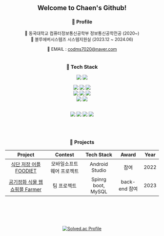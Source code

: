 <div align="center">

  ## Welcome to Chaen's Github!

  
  ### 📌 Profile 
 
  🏫 동국대학교 컴퓨터정보통신공학부 정보통신공학전공 (2020~) <br/>
  🏢 블루에버시스템즈 시스템지원실 (2023.12 ~ 2024.06) <br/>
  
  📧 EMAIL : codms7020@naver.com</h6>
  <br><br>
 


<p align="center">
  
   ### 📌 Tech Stack
   <img src="https://img.shields.io/badge/Python-3776AB?style=for-the-badge&logo=Python&logoColor=white"/> <img src="https://img.shields.io/badge/Java-23ED8B00?style=for-the-badge&logo=Java&logoColor=white"/> 
   <br>
   
   <img src="https://img.shields.io/badge/Spring-6DB33F?style=for-the-badge&logo=Spring&logoColor=white"/> <img src="https://img.shields.io/badge/Spring Boot-6DB33F?style=for-the-badge&logo=Spring Boot&logoColor=white"/> 
   <img src="https://img.shields.io/badge/IntelliJ IDEA-EF2D5E?style=for-the-badge&logo=IntelliJ IDEA&logoColor=white"/>
     <br>
   <img src="https://img.shields.io/badge/JPA -FFDC28?style=for-the-badge&logo=JPA&logoColor=white"/> 
   <img src="https://img.shields.io/badge/mysql -4479A1?style=for-the-badge&logo=mysql&logoColor=white"/> 
   <img src="https://img.shields.io/badge/PostgreSQL -4169E1?style=for-the-badge&logo=postgreSQL&logoColor=white"/> 
   <br>
   <img src="https://img.shields.io/badge/Amazon AWS-232F3E?style=for-the-badge&logo=Spring Boot&logoColor=white"/> 
   <img src="https://img.shields.io/badge/amazons3 -1572B6?style=for-the-badge&logo=amazons3&logoColor=white"/> 
   
   <br>
   <img src="https://img.shields.io/badge/github-%23121011?style=for-the-badge&logo=github&logoColor=white"/>
   <img src="https://img.shields.io/badge/GitLab -FC6D26?style=for-the-badge&logo=GitLab&logoColor=white"/> 
   <img src="https://img.shields.io/badge/Notion-FFFFFF?style=for-the-badge&logo=notion&logoColor=black"/> 
   <img src="https://img.shields.io/badge/slack -4A154B?style=for-the-badge&logo=slack&logoColor=white"/> 
  

</p>
<br><br>

<p align="center">
  
   ### 📌 Projects

|                                              Project                                              |               Contest                |       Tech Stack       | Award | Year |
| :-----------------------------------------------------------------------------------------------: | :----------------------------------: | :--------------------: | :---: | :--: |
|  [식단 저장 어플 FOODIET ](https://github.com/Chaeniiiii/MS_Project)  |           모바일소프트웨어 프로젝트           |       Android Studio      | 참여  | 2022 |
|             [공기정화 식물 웹 쇼핑몰 Farmer](https://github.com/TeamProject-Farmer)              |     팀 프로젝트      |          Spinrg boot, MySQL          | back-end 참여 | 2023 |  

  


</p>
<br><br><br><br>

[![Solved.ac Profile](http://mazassumnida.wtf/api/v2/generate_badge?boj=kce2360)](https://solved.ac/kce2360/)

 </div>
